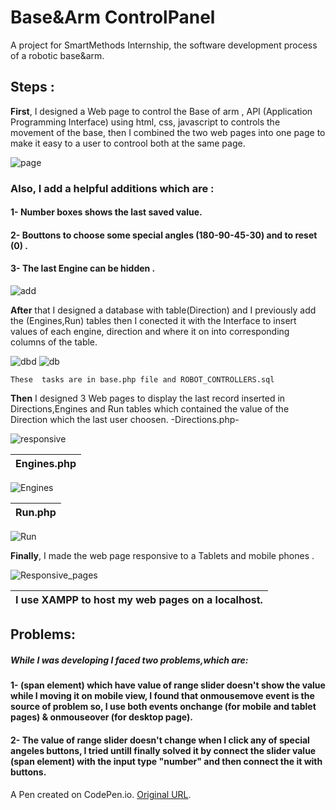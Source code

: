 # Base&Arm ControlPanel

A project for SmartMethods Internship, the software development process of a robotic base&arm.

## Steps :

 **First**, I designed a Web page to control the Base of arm  , API (Application Programming Interface) using html, css, javascript to controls the movement of the base, then I combined the two web pages into one page to make it easy to a user to controol both at the same page. 


   ![page](https://user-images.githubusercontent.com/74800962/123559044-6b4fd580-d7a2-11eb-844a-1481df0785cf.gif)
   
### Also, I add a helpful additions which are : 
   
  #### 1- Number boxes shows the last saved value.
  
 #### 2- Bouttons to choose some special angles (180-90-45-30) and to reset (0) .
  
 #### 3- The last Engine can be hidden .
   
  ![add](https://user-images.githubusercontent.com/74800962/123562309-a825c780-d7b6-11eb-8cd9-43ff3da99633.gif)

 
**After** that I designed a database with table(Direction) and I previously add the (Engines,Run) tables then I conected it with the Interface to insert values of each engine, direction and where it on  into corresponding columns of the table.

![dbd](https://user-images.githubusercontent.com/74800962/123559503-0a75cc80-d7a5-11eb-9ad5-fe360c75a219.gif)
 ![db](https://user-images.githubusercontent.com/74800962/123559536-4315a600-d7a5-11eb-8631-797859fea187.gif)


```
These  tasks are in base.php file and ROBOT_CONTROLLERS.sql
```

**Then** I designed 3 Web pages to display the last record inserted in Directions,Engines and Run tables which contained the value of the Direction which the last user choosen.
-Directions.php- 

![responsive](https://user-images.githubusercontent.com/74800962/123560139-3a26d380-d7a9-11eb-953f-43e001fd4afe.gif)

| Engines.php |
| --- |

![Engines](https://user-images.githubusercontent.com/74800962/122818802-5080eb00-d2e2-11eb-9824-ffd2ead859c7.gif)


| Run.php |
| --- |

![Run](https://user-images.githubusercontent.com/74800962/122818511-f97b1600-d2e1-11eb-9ba0-d4201c614be3.gif)


**Finally**, I made the web page responsive to a Tablets and mobile phones .

![Responsive_pages](https://user-images.githubusercontent.com/74800962/123561022-af48d780-d7ae-11eb-8f76-4027035c11c3.gif)

| I use XAMPP to host my web pages on a localhost. |
| --- |

## Problems:

##### While I was developing I faced two problems,which are: 

####   1- (span element) which have value of range slider doesn't show the value while I moving it on mobile view, I found that onmousemove event is the source of problem so, I use both events onchange (for mobile and tablet pages) & onmouseover (for desktop page).

 ####  2- The value of range slider doesn't change when I click any of special angeles buttons, I tried untill finally solved it by connect the slider value (span element) with the input type "number" and then connect the it with buttons.

A Pen created on CodePen.io. [Original URL]( https://codepen.io/wesam_aljuriash/pen/ZEKzwGo ).
